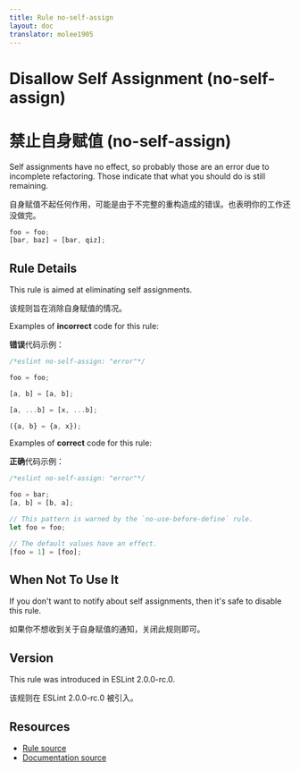 ```yaml
---
title: Rule no-self-assign
layout: doc
translator: molee1905
---
```

<!-- Note: No pull requests accepted for this file. See README.md in the root directory for details. -->

# Disallow Self Assignment (no-self-assign)

# 禁止自身赋值 (no-self-assign)

Self assignments have no effect, so probably those are an error due to incomplete refactoring.
Those indicate that what you should do is still remaining.

自身赋值不起任何作用，可能是由于不完整的重构造成的错误。也表明你的工作还没做完。

```js
foo = foo;
[bar, baz] = [bar, qiz];
```

## Rule Details

This rule is aimed at eliminating self assignments.

该规则旨在消除自身赋值的情况。

Examples of **incorrect** code for this rule:

**错误**代码示例：

```js
/*eslint no-self-assign: "error"*/

foo = foo;

[a, b] = [a, b];

[a, ...b] = [x, ...b];

({a, b} = {a, x});
```

Examples of **correct** code for this rule:

**正确**代码示例：

```js
/*eslint no-self-assign: "error"*/

foo = bar;
[a, b] = [b, a];

// This pattern is warned by the `no-use-before-define` rule.
let foo = foo;

// The default values have an effect.
[foo = 1] = [foo];
```

## When Not To Use It

If you don't want to notify about self assignments, then it's safe to disable this rule.

如果你不想收到关于自身赋值的通知，关闭此规则即可。

## Version

This rule was introduced in ESLint 2.0.0-rc.0.

该规则在 ESLint 2.0.0-rc.0 被引入。

## Resources

* [Rule source](https://github.com/eslint/eslint/tree/master/lib/rules/no-self-assign.js)
* [Documentation source](https://github.com/eslint/eslint/tree/master/docs/rules/no-self-assign.md)
